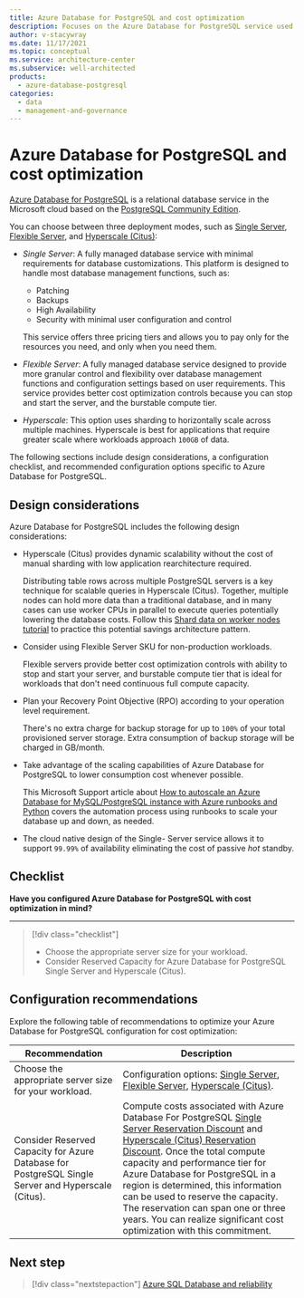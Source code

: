 ```yaml
---
title: Azure Database for PostgreSQL and cost optimization
description: Focuses on the Azure Database for PostgreSQL service used in the Data solution to provide best-practice, configuration recommendations, and design considerations related to Cost Optimization.
author: v-stacywray
ms.date: 11/17/2021
ms.topic: conceptual
ms.service: architecture-center
ms.subservice: well-architected
products:
  - azure-database-postgresql
categories:
  - data
  - management-and-governance
---
```


# Azure Database for PostgreSQL and cost optimization

[Azure Database for PostgreSQL](/azure/postgresql/overview) is a relational database service in the Microsoft cloud based on the [PostgreSQL Community Edition](https://www.postgresql.org/).

You can choose between three deployment modes, such as [Single Server](/azure/postgresql/overview-single-server), [Flexible Server](/azure/postgresql/flexible-server/overview), and [Hyperscale (Citus)](/azure/postgresql/hyperscale-overview):

- *Single Server*: A fully managed database service with minimal requirements for database customizations. This platform is designed to handle most database management functions, such as:

   - Patching
   - Backups
   - High Availability
   - Security with minimal user configuration and control

    This service offers three pricing tiers and allows you to pay only for the resources you need, and only when you need them.

- *Flexible Server*: A fully managed database service designed to provide more granular control and flexibility over database management functions and configuration settings based on user requirements. This service provides better cost optimization controls because you can stop and start the server, and the burstable compute tier.

- *Hyperscale*: This option uses sharding to horizontally scale across multiple machines. Hyperscale is best for applications that require greater scale where workloads approach `100GB` of data.

The following sections include design considerations, a configuration checklist, and recommended configuration options specific to Azure Database for PostgreSQL.

## Design considerations

Azure Database for PostgreSQL includes the following design considerations:

- Hyperscale (Citus) provides dynamic scalability without the cost of manual sharding with low application rearchitecture required.

  Distributing table rows across multiple PostgreSQL servers is a key technique for scalable queries in Hyperscale (Citus). Together, multiple nodes can hold more data than a traditional database, and in many cases can use worker CPUs in parallel to execute queries potentially lowering the database costs. Follow this [Shard data on worker nodes tutorial](/azure/postgresql/tutorial-hyperscale-shard) to practice this potential savings architecture pattern.

- Consider using Flexible Server SKU for non-production workloads.

  Flexible servers provide better cost optimization controls with ability to stop and start your server, and burstable compute tier that is ideal for workloads that don't need continuous full compute capacity.

- Plan your Recovery Point Objective (RPO) according to your operation level requirement.

  There's no extra charge for backup storage for up to `100%` of your total provisioned server storage. Extra consumption of backup storage will be charged in GB/month.

- Take advantage of the scaling capabilities of Azure Database for PostgreSQL to lower consumption cost whenever possible.

  This Microsoft Support article about [How to autoscale an Azure Database for MySQL/PostgreSQL instance with Azure runbooks and Python](https://techcommunity.microsoft.com/t5/azure-database-support-blog/how-to-auto-scale-an-azure-database-for-mysql-postgresql/ba-p/369177) covers the automation process using runbooks to scale your database up and down, as needed.

- The cloud native design of the Single- Server service allows it to support `99.99%` of availability eliminating the cost of passive *hot* standby.

## Checklist

**Have you configured Azure Database for PostgreSQL with cost optimization in mind?**
***

> [!div class="checklist"]
> - Choose the appropriate server size for your workload.
> - Consider Reserved Capacity for Azure Database for PostgreSQL Single Server and Hyperscale (Citus).

## Configuration recommendations

Explore the following table of recommendations to optimize your Azure Database for PostgreSQL configuration for cost optimization:

|Recommendation|Description|
|--------------|-----------|
|Choose the appropriate server size for your workload.|Configuration options: [Single Server](/azure/postgresql/concepts-pricing-tiers), [Flexible Server](/azure/postgresql/flexible-server/concepts-compute-storage), [Hyperscale (Citus)](/azure/postgresql/concepts-hyperscale-configuration-options).|
|Consider Reserved Capacity for Azure Database for PostgreSQL Single Server and Hyperscale (Citus).|Compute costs associated with Azure Database For PostgreSQL [Single Server Reservation Discount](/azure/postgresql/concept-reserved-pricing) and [Hyperscale (Citus) Reservation Discount](/azure/postgresql/concepts-hyperscale-reserved-pricing). Once the total compute capacity and performance tier for Azure Database for PostgreSQL in a region is determined, this information can be used to reserve the capacity. The reservation can span one or three years. You can realize significant cost optimization with this commitment.|

## Next step

> [!div class="nextstepaction"]
> [Azure SQL Database and reliability](../azure-sql-database/reliability.md)
